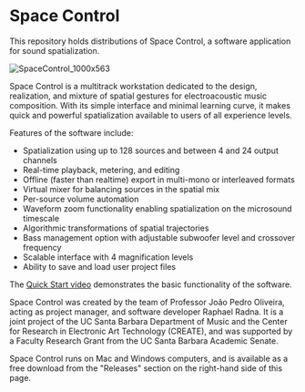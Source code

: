 # Space Control

This repository holds distributions of Space Control, a software application for sound spatialization.

![SpaceControl_1000x563](https://www.create.ucsb.edu/uploads/SpaceControl_1000x563.png)

Space Control is a multitrack workstation dedicated to the design, realization, and mixture of spatial gestures for electroacoustic music composition. With its simple interface and minimal learning curve, it makes quick and powerful spatialization available to users of all experience levels.

Features of the software include:
- Spatialization using up to 128 sources and between 4 and 24 output channels
- Real-time playback, metering, and editing
- Offline (faster than realtime) export in multi-mono or interleaved formats
- Virtual mixer for balancing sources in the spatial mix
- Per-source volume automation
- Waveform zoom functionality enabling spatialization on the microsound timescale
- Algorithmic transformations of spatial trajectories
- Bass management option with adjustable subwoofer level and crossover frequency
- Scalable interface with 4 magnification levels
- Ability to save and load user project files

The [Quick Start video](https://youtu.be/hYJ57K_lLjA) demonstrates the basic functionality of the software.

Space Control was created by the team of Professor João Pedro Oliveira, acting as project manager, and software developer Raphael Radna. It is a joint project of the UC Santa Barbara Department of Music and the Center for Research in Electronic Art Technology (CREATE), and was supported by a Faculty Research Grant from the UC Santa Barbara Academic Senate.

Space Control runs on Mac and Windows computers, and is available as a free download from the "Releases" section on the right-hand side of this page.
